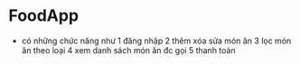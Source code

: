 # FoodApp
- có những chức năng như
1 đăng nhập
2 thêm xóa sửa món ăn
3 lọc món ăn theo loại
4 xem danh sách món ăn đc gọi
5 thanh toán
